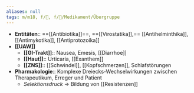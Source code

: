 ```yaml
---
aliases: null
tags: m/m18, f/🦠, f/💊/Medikament/Übergruppe
---
```

- **Entitäten**:: ==[[Antibiotika]]==, ==[[Virostatika]],== [[Antihelminthika]], [[Antimykotika]], [[Antiprotozoika]]
- **[[UAW]]**
	- **[[GI-Trakt]]**:: Nausea, Emesis, [[Diarrhoe]]
	- **[[Haut]]**:: Urticaria, [[Exanthem]]
	- **[[ZNS]]**:: [[Schwindel]], [[Kopfschmerzen]], Schlafstörungen
- **Pharmakologie**:: Komplexe Dreiecks-Wechselwirkungen zwischen Therapeutikum, Erreger und Patient
	- *Selektionsdruck* → Bildung von [[Resistenzen]]














